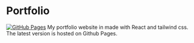 # Portfolio
[![GitHub Pages](https://img.shields.io/badge/%20-GitHub%20Pages-informational)](https://hugoplante.com/)
My portfolio website in made with React and tailwind css. The latest version is hosted on Github Pages. 
